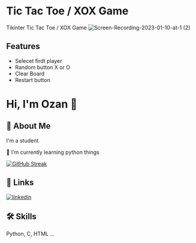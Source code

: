 # Tic Tac Toe / XOX Game
Tikinter Tic Tac Toe / XOX Game
![Screen-Recording-2023-01-10-at-1 (2)](https://user-images.githubusercontent.com/70808189/211588120-30ab0388-d554-43ce-8ede-58c38ee62b50.gif)


## Features

- Selecet firdt player
- Random button X or O
- Clear Board
- Restart button

# Hi, I'm Ozan 👋


## 🚀 About Me
I'm a student

🧠 I'm currently learning python things


[![GitHub Streak](https://streak-stats.demolab.com/?user=ozanba&theme=dark)](https://git.io/streak-stats)


## 🔗 Links
[![linkedin](https://img.shields.io/badge/linkedin-0A66C2?style=for-the-badge&logo=linkedin&logoColor=white)](https://www.linkedin.com/in/ozan-ba%C4%9F%C4%B1ran-084371150/)

## 🛠 Skills
Python, C, HTML ...
